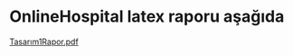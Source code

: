 # OnlineHospital  latex raporu aşağıda
[Tasarım1Rapor.pdf](https://github.com/user-attachments/files/20411012/Tasarim1Rapor.pdf)

